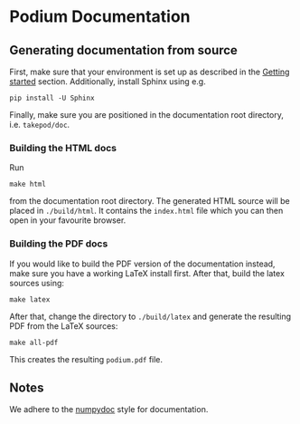 # Podium Documentation

## Generating documentation from source
First, make sure that your environment is set up as described in the [Getting started](https://github.com/FilipBolt/takepod/blob/master/README.md#getting-started) section. Additionally, install Sphinx using e.g.
```
pip install -U Sphinx
```
Finally, make sure you are positioned in the documentation root directory, i.e. `takepod/doc`.

### Building the HTML docs
Run
```
make html
```
from the documentation root directory. The generated HTML source will be placed in `./build/html`. It contains the `index.html` file which you can then open in your favourite browser.

### Building the PDF docs
If you would like to build the PDF version of the documentation instead, make sure you have a working LaTeX install first. After that, build the latex sources using:
```
make latex
```
After that, change the directory to `./build/latex` and generate the resulting PDF from the LaTeX sources:
```
make all-pdf
```
This creates the resulting `podium.pdf` file.

## Notes
We adhere to the [numpydoc](https://numpydoc.readthedocs.io/en/latest/) style for documentation.
